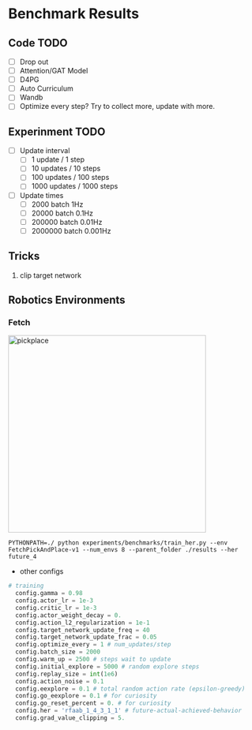 # Benchmark Results

## Code TODO

- [ ] Drop out
- [ ] Attention/GAT Model
- [ ] D4PG
- [ ] Auto Curriculum
- [ ] Wandb
- [ ] Optimize every step? Try to collect more, update with more.

## Experinment TODO

- [ ] Update interval
  - [ ] 1 update / 1 step
  - [ ] 10 updates / 10 steps
  - [ ] 100 updates / 100 steps
  - [ ] 1000 updates / 1000 steps
- [ ] Update times
  - [ ] 2000 batch 1Hz
  - [ ] 20000 batch 0.1Hz
  - [ ] 200000 batch 0.01Hz
  - [ ] 2000000 batch 0.001Hz
## Tricks

1. clip target network

## Robotics Environments

### Fetch

<img src="plots/robotics_fetch_pickplace.png" alt="pickplace" width=400/>

```shell
PYTHONPATH=./ python experiments/benchmarks/train_her.py --env FetchPickAndPlace-v1 --num_envs 8 --parent_folder ./results --her future_4
```

* other configs

```python
# training
  config.gamma = 0.98
  config.actor_lr = 1e-3
  config.critic_lr = 1e-3
  config.actor_weight_decay = 0.
  config.action_l2_regularization = 1e-1
  config.target_network_update_freq = 40
  config.target_network_update_frac = 0.05
  config.optimize_every = 1 # num_updates/step
  config.batch_size = 2000
  config.warm_up = 2500 # steps wait to update
  config.initial_explore = 5000 # random explore steps
  config.replay_size = int(1e6)
  config.action_noise = 0.1
  config.eexplore = 0.1 # total random action rate (epsilon-greedy)
  config.go_eexplore = 0.1 # for curiosity
  config.go_reset_percent = 0. # for curiosity
  config.her = 'rfaab_1_4_3_1_1' # future-actual-achieved-behavior
  config.grad_value_clipping = 5.
```